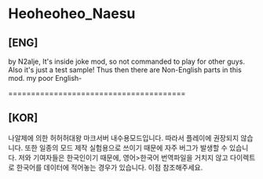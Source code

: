# Heoheoheo_Naesu

## [ENG]

by N2alje, It's inside joke mod, so not commanded to play for other guys. Also it's just a test sample! Thus then there are Non-English parts in this mod. my poor English-

=======================================

## [KOR]

나알제에 의한 허허허대왕 마크서버 내수용모드입니다. 따라서 플레이에 권장되지 않습니다. 또한 일종의 모드 제작 실험용으로 쓰이기 때문에 자주 버그가 발생할 수 있습니다. 저와 기여자들은 한국인이기 때문에, 영어>한국어 번역파일을 거치지 않고 다이렉트로 한국어를 데이터에 적어놓는 경우가 있습니다. 이점 참조해주세요.
